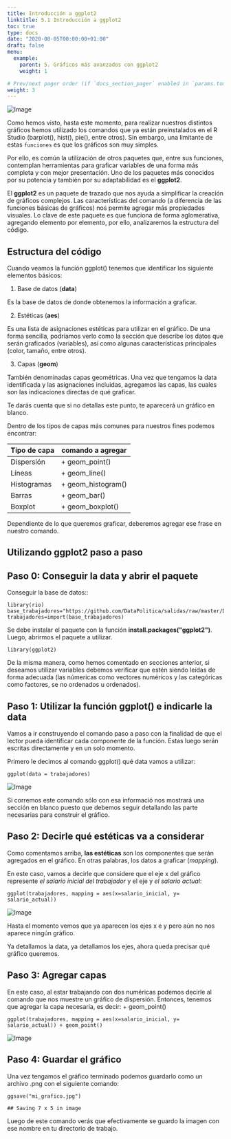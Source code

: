 ```yaml
---
title: Introducción a ggplot2
linktitle: 5.1 Introducción a ggplot2
toc: true
type: docs
date: "2020-08-05T00:00:00+01:00"
draft: false
menu:
  example:
    parent: 5. Gráficos más avanzados con ggplot2
    weight: 1

# Prev/next pager order (if `docs_section_pager` enabled in `params.toml`)
weight: 3
---
```


![Image](/cursos/5-1-1.jpg)

Como hemos visto, hasta este momento, para realizar nuestros distintos
gráficos hemos utilizado los comandos que ya están preinstalados en el R
Studio (barplot(), hist(), pie(), entre otros). Sin embargo, una
limitante de estas `funciones` es que los gráficos son muy simples.

Por ello, es común la utilización de otros paquetes que, entre sus
funciones, contemplan herramientas para graficar variables de una forma
más completa y con mejor presentación. Uno de los paquetes más conocidos
por su potencia y también por su adaptabilidad es el **ggplot2**.

El **ggplot2** es un paquete de trazado que nos ayuda a simplificar la
creación de gráficos complejos. Las características del comando (a
diferencia de las funciones básicas de gráficos) nos permite agregar más
propiedades visuales. Lo clave de este paquete es que funciona de forma
aglomerativa, agregando elemento por elemento, por ello, analizaremos la
estructura del código.

Estructura del código
---------------------

Cuando veamos la función ggplot() tenemos que identificar los siguiente
elementos básicos:

1.  Base de datos (**data**)

Es la base de datos de donde obtenemos la información a graficar.

2.  Estéticas (**aes**)

Es una lista de asignaciones estéticas para utilizar en el gráfico. De
una forma sencilla, podríamos verlo como la sección que describe los
datos que serán graficados (variables), así como algunas características
principales (color, tamaño, entre otros).

3.  Capas (**geom**)

También denominadas capas geométricas. Una vez que tengamos la data
identificada y las asignaciones incluidas, agregamos las capas, las
cuales son las indicaciones directas de qué graficar.

Te darás cuenta que si no detallas este punto, te aparecerá un gráfico
en blanco.

Dentro de los tipos de capas más comunes para nuestros fines podemos
encontrar:

| Tipo de capa | comando a agregar |
| ------------- | ------------- |
| Dispersión | + geom_point()  |
| Líneas | + geom_line() |
| Histogramas  | + geom_histogram() |
| Barras  | + geom_bar() |
| Boxplot  | + geom_boxplot() |

Dependiente de lo que queremos graficar, deberemos agregar ese frase en
nuestro comando.

Utilizando ggplot2 paso a paso
------------------------------

Paso 0: Conseguir la data y abrir el paquete
--------------------------------------------

Conseguir la base de datos::

    library(rio)
    base_trabajadores="https://github.com/DataPolitica/salidas/raw/master/Data/trabajadores.sav"
    trabajadores=import(base_trabajadores)

Se debe instalar el paquete con la función
**install.packages("ggplot2")**. Luego, abrirmos el paquete a utilizar.

    library(ggplot2)

De la misma manera, como hemos comentado en secciones anterior, si
deseamos utilizar variables debemos verificar que estén siendo leídas de
forma adecuada (las númericas como vectores numéricos y las categóricas
como factores, se no ordenados u ordenados).

Paso 1: Utilizar la función ggplot() e indicarle la data
--------------------------------------------------------

Vamos a ir construyendo el comando paso a paso con la finalidad de que
el lector pueda identificar cada componente de la función. Estas luego
serán escritas directamente y en un solo momento.

Primero le decimos al comando ggplot() qué data vamos a utilizar:

    ggplot(data = trabajadores)

![Image](/cursos/5-1-3.jpg)

Si corremos este comando sólo con esa informació nos mostrará una
sección en blanco puesto que debemos seguir detallando las parte
necesarias para construir el gráfico.

Paso 2: Decirle qué estéticas va a considerar
---------------------------------------------

Como comentamos arriba, **las estéticas** son los componentes que serán
agregados en el gráfico. En otras palabras, los datos a graficar
(*mapping*).

En este caso, vamos a decirle que considere que el eje x del gráfico
represente *el salario inicial del trabajador* y el eje y *el salario
actual*:

    ggplot(trabajadores, mapping = aes(x=salario_inicial, y= salario_actual))

![Image](/cursos/5-1-4.jpg)

Hasta el momento vemos que ya aparecen los ejes x e y pero aún no nos
aparece ningún gráfico.

Ya detallamos la data, ya detallamos los ejes, ahora queda precisar qué
gráfico queremos.

Paso 3: Agregar capas
---------------------

En este caso, al estar trabajando con dos numéricas podemos decirle al
comando que nos muestre un gráfico de dispersión. Entonces, tenemos que
agregar la capa necesaria, es decir: + geom\_point()

    ggplot(trabajadores, mapping = aes(x=salario_inicial, y= salario_actual)) + geom_point()

![Image](/cursos/5-1-5.jpg)

Paso 4: Guardar el gráfico
--------------------------

Una vez tengamos el gráfico terminado podemos guardarlo como un archivo
.png con el siguiente comando:

    ggsave("mi_grafico.jpg")

    ## Saving 7 x 5 in image

Luego de este comando verás que efectivamente se guardo la imagen con ese nombre en tu directorio de trabajo. 